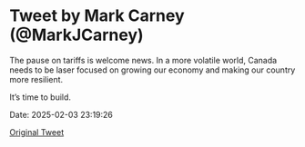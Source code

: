 # Tweet by Mark Carney (@MarkJCarney)

The pause on tariffs is welcome news. In a more volatile world, Canada needs to be laser focused on growing our economy and making our country more resilient. 

It’s time to build.

Date: 2025-02-03 23:19:26

[Original Tweet](https://x.com/MarkJCarney/status/1886555123327123615)
